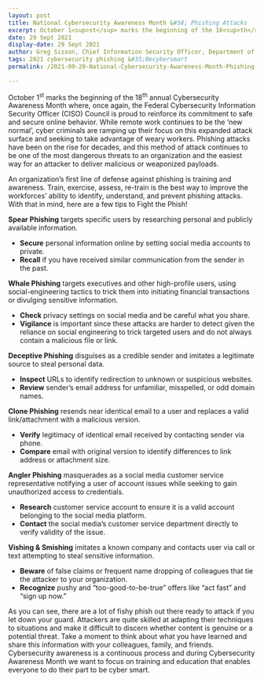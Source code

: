 ```yaml
---
layout: post
title: National Cybersecurity Awareness Month &#58; Phishing Attacks
excerpt: October 1<sup>st</sup> marks the beginning of the 18<sup>th</sup> annual Cybersecurity Awareness Month where, once again, the Federal Cybersecurity Information Security Officer (CISO) Council is proud to reinforce its commitment to safe and secure online behavior. While remote work continues to be the ‘new normal’, cyber criminals are ramping up their focus on this expanded attack surface and seeking to take advantage of weary workers. Phishing attacks have been on the rise for decades, and this method of attack continues to be one of the most dangerous threats to an organization and the easiest way for an attacker to deliver malicious or weaponized payloads.
date: 29 Sept 2021
display-date: 29 Sept 2021
author: Greg Sisson, Chief Information Security Officer, Department of Energy
tags: 2021 cybersecurity phishing &#35;Becybersmart
permalink: /2021-09-29-National-Cybersecurity-Awareness-Month-Phishing-Attacks/

---
```


October 1<sup>st</sup> marks the beginning of the 18<sup>th</sup> annual Cybersecurity Awareness Month where, once again, the Federal Cybersecurity Information Security Officer (CISO) Council is proud to reinforce its commitment to safe and secure online behavior. While remote work continues to be the ‘new normal’, cyber criminals are ramping up their focus on this expanded attack surface and seeking to take advantage of weary workers. Phishing attacks have been on the rise for decades, and this method of attack continues to be one of the most dangerous threats to an organization and the easiest way for an attacker to deliver malicious or weaponized payloads.

An organization’s first line of defense against phishing is training and awareness. Train, exercise, assess, re-train is the best way to improve the workforces’ ability to identify, understand, and prevent phishing attacks. With that in mind, here are a few tips to Fight the Phish!

**Spear Phishing** targets specific users by researching personal and publicly available information.
* **Secure** personal information online by setting social media accounts to private.
* **Recall** if you have received similar communication from the sender in the past.

**Whale Phishing** targets executives and other high-profile users, using social-engineering tactics to trick them into initiating financial transactions or divulging sensitive information.
* **Check** privacy settings on social media and be careful what you share.
* **Vigilance** is important since these attacks are harder to detect given the reliance on social engineering to trick targeted users and do not always contain a malicious file or link.

**Deceptive Phishing** disguises as a credible sender and imitates a legitimate source to steal personal data.
* **Inspect** URLs to identify redirection to unknown or suspicious websites.
* **Review** sender’s email address for unfamiliar, misspelled, or odd domain names.

**Clone Phishing** resends near identical email to a user and replaces a valid link/attachment with a malicious version.
* **Verify** legitimacy of identical email received by contacting sender via phone.
* **Compare** email with original version to identify differences to link address or attachment size.

**Angler Phishing** masquerades as a social media customer service representative notifying a user of account issues while seeking to gain unauthorized access to credentials.
* **Research** customer service account to ensure it is a valid account belonging to the social media platform.
* **Contact** the social media’s customer service department directly to verify validity of the issue.

**Vishing & Smishing** imitates a known company and contacts user via call or text attempting to steal sensitive information.
* **Beware** of false claims or frequent name dropping of colleagues that tie the attacker to your organization.
* **Recognize** pushy and “too-good-to-be-true” offers like “act fast” and “sign up now.”

As you can see, there are a lot of fishy phish out there ready to attack if you let down your guard. Attackers are quite skilled at adapting their techniques to situations and make it difficult to discern whether content is genuine or a potential threat. Take a moment to think about what you have learned and share this information with your colleagues, family, and friends. Cybersecurity awareness is a continuous process and during Cybersecurity Awareness Month we want to focus on training and education that enables everyone to do their part to be cyber smart.  


